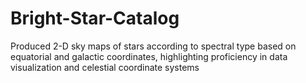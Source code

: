 # Bright-Star-Catalog
Produced 2-D sky maps of stars according to spectral type based on equatorial and galactic coordinates, highlighting proficiency in data visualization and celestial coordinate systems
